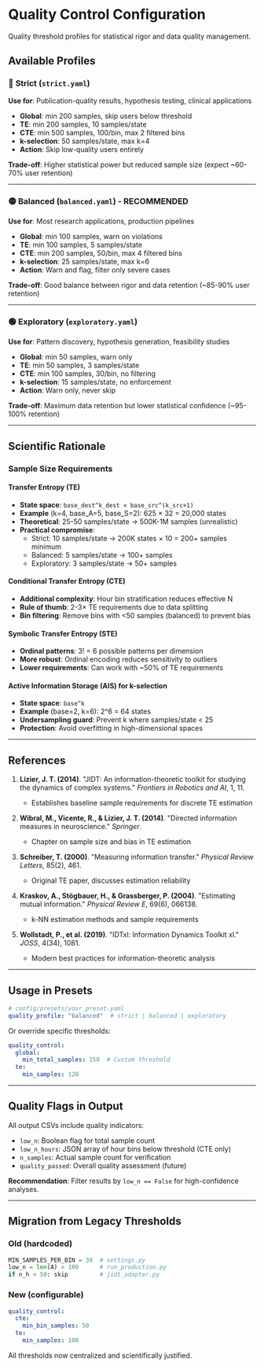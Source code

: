 # Quality Control Configuration

Quality threshold profiles for statistical rigor and data quality management.

## Available Profiles

### 🔴 **Strict** (`strict.yaml`)
**Use for**: Publication-quality results, hypothesis testing, clinical applications

- **Global**: min 200 samples, skip users below threshold
- **TE**: min 200 samples, 10 samples/state
- **CTE**: min 500 samples, 100/bin, max 2 filtered bins
- **k-selection**: 50 samples/state, max k=4
- **Action**: Skip low-quality users entirely

**Trade-off**: Higher statistical power but reduced sample size (expect ~60-70% user retention)

---

### 🟡 **Balanced** (`balanced.yaml`) - **RECOMMENDED**
**Use for**: Most research applications, production pipelines

- **Global**: min 100 samples, warn on violations
- **TE**: min 100 samples, 5 samples/state
- **CTE**: min 200 samples, 50/bin, max 4 filtered bins
- **k-selection**: 25 samples/state, max k=6
- **Action**: Warn and flag, filter only severe cases

**Trade-off**: Good balance between rigor and data retention (~85-90% user retention)

---

### 🟢 **Exploratory** (`exploratory.yaml`)
**Use for**: Pattern discovery, hypothesis generation, feasibility studies

- **Global**: min 50 samples, warn only
- **TE**: min 50 samples, 3 samples/state
- **CTE**: min 100 samples, 30/bin, no filtering
- **k-selection**: 15 samples/state, no enforcement
- **Action**: Warn only, never skip

**Trade-off**: Maximum data retention but lower statistical confidence (~95-100% retention)

---

## Scientific Rationale

### Sample Size Requirements

#### Transfer Entropy (TE)
- **State space**: `base_dest^k_dest × base_src^(k_src+1)`
- **Example** (k=4, base_A=5, base_S=2): 625 × 32 = 20,000 states
- **Theoretical**: 25-50 samples/state → 500K-1M samples (unrealistic)
- **Practical compromise**: 
  - Strict: 10 samples/state → 200K states × 10 = 200+ samples minimum
  - Balanced: 5 samples/state → 100+ samples
  - Exploratory: 3 samples/state → 50+ samples

#### Conditional Transfer Entropy (CTE)
- **Additional complexity**: Hour bin stratification reduces effective N
- **Rule of thumb**: 2-3× TE requirements due to data splitting
- **Bin filtering**: Remove bins with <50 samples (balanced) to prevent bias

#### Symbolic Transfer Entropy (STE)
- **Ordinal patterns**: 3! = 6 possible patterns per dimension
- **More robust**: Ordinal encoding reduces sensitivity to outliers
- **Lower requirements**: Can work with ~50% of TE requirements

#### Active Information Storage (AIS) for k-selection
- **State space**: `base^k`
- **Example** (base=2, k=6): 2^6 = 64 states
- **Undersampling guard**: Prevent k where samples/state < 25
- **Protection**: Avoid overfitting in high-dimensional spaces

---

## References

1. **Lizier, J. T. (2014)**. "JIDT: An information-theoretic toolkit for studying the dynamics of complex systems." *Frontiers in Robotics and AI*, 1, 11.
   - Establishes baseline sample requirements for discrete TE estimation

2. **Wibral, M., Vicente, R., & Lizier, J. T. (2014)**. "Directed information measures in neuroscience." *Springer*.
   - Chapter on sample size and bias in TE estimation

3. **Schreiber, T. (2000)**. "Measuring information transfer." *Physical Review Letters*, 85(2), 461.
   - Original TE paper, discusses estimation reliability

4. **Kraskov, A., Stögbauer, H., & Grassberger, P. (2004)**. "Estimating mutual information." *Physical Review E*, 69(6), 066138.
   - k-NN estimation methods and sample requirements

5. **Wollstadt, P., et al. (2019)**. "IDTxl: Information Dynamics Toolkit xl." *JOSS*, 4(34), 1081.
   - Modern best practices for information-theoretic analysis

---

## Usage in Presets

```yaml
# config/presets/your_preset.yaml
quality_profile: "balanced"  # strict | balanced | exploratory
```

Or override specific thresholds:

```yaml
quality_control:
  global:
    min_total_samples: 150  # Custom threshold
  te:
    min_samples: 120
```

---

## Quality Flags in Output

All output CSVs include quality indicators:

- `low_n`: Boolean flag for total sample count
- `low_n_hours`: JSON array of hour bins below threshold (CTE only)
- `n_samples`: Actual sample count for verification
- `quality_passed`: Overall quality assessment (future)

**Recommendation**: Filter results by `low_n == False` for high-confidence analyses.

---

## Migration from Legacy Thresholds

### Old (hardcoded)
```python
MIN_SAMPLES_PER_BIN = 30  # settings.py
low_n = len(A) < 100      # run_production.py
if n_h < 50: skip         # jidt_adapter.py
```

### New (configurable)
```yaml
quality_control:
  cte:
    min_bin_samples: 50
  te:
    min_samples: 100
```

All thresholds now centralized and scientifically justified.
